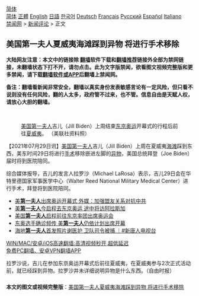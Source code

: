  <!-- 面包屑导航 --> <div class="breadcrumb"><!-- GTranslate: https://gtranslate.io/ -->  <div class="switcher notranslate">  <div class="selected">  <a href="#" onclick="return false;"> 简体</a>  </div>  <div class="option">  <a href="https://www.bannedbook.org" onclick="doGTranslate('zh-CN|zh-CN');jQuery('div.switcher div.selected a').html(jQuery(this).html());return false;" title="简体中文" class="nturl selected"> 简体</a>  <a href="https://www.bannedbook.org/zh-tw/" onclick="doGTranslate('zh-CN|zh-TW');jQuery('div.switcher div.selected a').html(jQuery(this).html());return false;" title="繁體中文" class="nturl"> 正體</a>  <a href="https://www.bannedbook.org/en/" onclick="doGTranslate('zh-CN|en');jQuery('div.switcher div.selected a').html(jQuery(this).html());return false;" title="English" class="nturl"> English</a>  <a href="https://www.bannedbook.org/ja/" onclick="doGTranslate('zh-CN|ja');jQuery('div.switcher div.selected a').html(jQuery(this).html());return false;" title="日本語" class="nturl"> 日語</a>  <a href="https://www.bannedbook.org/ko/" onclick="doGTranslate('zh-CN|ko');jQuery('div.switcher div.selected a').html(jQuery(this).html());return false;" title="한국어" class="nturl"> 한국어</a>  <a href="https://www.bannedbook.org/de/" onclick="doGTranslate('zh-CN|de');jQuery('div.switcher div.selected a').html(jQuery(this).html());return false;" title="Deutsch" class="nturl"> Deutsch</a>  <a href="https://www.bannedbook.org/fr/" onclick="doGTranslate('zh-CN|fr');jQuery('div.switcher div.selected a').html(jQuery(this).html());return false;" title="Français" class="nturl"> Français</a>  <a href="https://www.bannedbook.org/ru/" onclick="doGTranslate('zh-CN|ru');jQuery('div.switcher div.selected a').html(jQuery(this).html());return false;" title="Русский" class="nturl"> Русский</a>  <a href="https://www.bannedbook.org/es/" onclick="doGTranslate('zh-CN|es');jQuery('div.switcher div.selected a').html(jQuery(this).html());return false;" title="Español" class="nturl"> Español</a>  <a href="https://www.bannedbook.org/it/" onclick="doGTranslate('zh-CN|it');jQuery('div.switcher div.selected a').html(jQuery(this).html());return false;" title="Italiano" class="nturl"> Italiano</a>  </div>  </div>      <div class='breadcrumb-sub'><!-- Breadcrumb NavXT 6.3.0 --> <a href="https://www.bannedbook.org/" class="home">禁闻网</a> &gt; <a href="https://www.bannedbook.org/bnews/comments/" class="category">新闻评论</a> &gt; 正文</div></div><h2>美国第一夫人夏威夷海滩踩到异物 将进行手术移除</h2> <p class="notice"><b>大陆网友注意：本文中的链接除 <a href="https://github.com/bannedbook/fanqiang" >翻墙</a>软件下载和<a href="https://github.com/killgcd/justmysocks/blob/master/README.md">翻墙推荐</a>链接外全部为禁网链接，未翻墙状态下打不开，请勿点击。此为文字版禁闻，欲看图文视频完整版和更多禁闻，请下载<a href="https://github.com/bannedbook/fanqiang">翻墙软件或APP</a>后翻墙上禁闻网。</p><p>备注：翻墙看新闻非常安全，翻墙以真实身份发表敏感言论有一定风险，但只看不说则没有任何风险，翻的人太多，政府管不过来，也不管。信息自由是天赋人权，请放心大胆的翻墙。</b></p>  <div class="entry"> <br /> <figure><a href="https://i2.wp.com/upload-images-bucket-v64rleca837do.s3.eu-west-1.amazonaws.com/wp-content/uploads/2021/07/30003513/phpZEOrQj.jpeg?fit=800%2C498&#038;ssl=1" data-caption="美国第一夫人吉儿（Jill Biden）上周结束东京奥运开幕式的行程后前往夏威夷。 （美联社资料照）"></a><figcaption class="wp-caption-text"><a href="https://www.bannedbook.org/bnews/tag/%e7%be%8e%e5%9b%bd%e7%ac%ac%e4%b8%80%e5%a4%ab%e4%ba%ba/" class="st_tag internal_tag" rel="tag" title="标签 美国第一夫人 下的日志">美国第一夫人</a>吉儿（Jill Biden）上周结束<a href="https://www.bannedbook.org/bnews/tag/%e4%b8%9c%e4%ba%ac%e5%a5%a5%e8%bf%90/" class="st_tag internal_tag" rel="tag" title="标签 东京奥运 下的日志">东京奥运</a>开幕式的行程后前往<a href="https://www.bannedbook.org/bnews/tag/%e5%a4%8f%e5%a8%81%e5%a4%b7/" class="st_tag internal_tag" rel="tag" title="标签 夏威夷 下的日志">夏威夷</a>。 （美联社资料照）</figcaption></figure> <p>【2021年07月29日讯】<a href="https://www.bannedbook.org/bnews/tag/%e7%be%8e%e5%9b%bd/" class="st_tag internal_tag" rel="tag" title="标签 美国 下的日志">美国</a><a href="https://www.bannedbook.org/bnews/tag/%e7%ac%ac%e4%b8%80%e5%a4%ab%e4%ba%ba/" class="st_tag internal_tag" rel="tag" title="标签 第一夫人 下的日志">第一夫人</a>吉儿（Jill Biden）上周在夏威夷<a href="https://www.bannedbook.org/bnews/tag/%e6%b5%b7%e6%bb%a9/" class="st_tag internal_tag" rel="tag" title="标签 海滩 下的日志">海滩</a>踩到东西，美东时间29日将进行<a href="https://www.bannedbook.org/bnews/tag/%e6%89%8b%e6%9c%af/" class="st_tag internal_tag" rel="tag" title="标签 手术 下的日志">手术</a>移除嵌进左脚的<a href="https://www.bannedbook.org/bnews/tag/%E5%BC%82%E7%89%A9/" class="st_tag internal_tag" rel="tag" title="标签 异物 下的日志">异物</a>，美国总统拜登（Joe Biden）届时将到医院陪同。</p> <p>综合媒体报导，吉儿的发言人拉罗沙（Michael LaRosa）表示，吉儿29日会在华特里德国家军事医学中心（Walter Reed National Military Medical Center）进行手术，拜登将到医院陪同。</p>  <ul class='op-related-articles' title='相关阅读'> <li><a href='https://www.bannedbook.org/bnews/comments/20210724/1593234.html' target='_blank'>美<b>第一夫人</b>出席奥运开幕式 外媒：加强盟友关系对抗中共</a></li> <li><a href='https://www.bannedbook.org/bnews/comments/20210722/1591629.html' target='_blank'>美<b>第一夫人</b>今启程去东京奥运 途中将访阿拉斯加</a></li> <li><a href='https://www.bannedbook.org/bnews/worldnews/usa/20210721/1591410.html' target='_blank'>美国<b>第一夫人</b>启程前往东京率团出席奥运会</a></li> <li><a href='https://www.bannedbook.org/bnews/comments/20210720/1590554.html' target='_blank'>东奥选手确诊频传 美<b>第一夫人</b>仍依计划出席开幕</a></li> <li><a href='https://www.bannedbook.org/bnews/bannedvideo/20210716/1588434.html' target='_blank'>海地<b>第一夫人</b>首发照片谢医护 卫队司令被捕 ｜#新唐人电视台</a></li> </ul> <p class="texttj"> <a href="https://github.com/bannedbook/fanqiang/wiki/V2ray%E6%9C%BA%E5%9C%BA" target="_blank">WIN/MAC/安卓/iOS高速翻墙:高清视频秒开,超低延迟</a><br/> <a href="https://github.com/bannedbook/fanqiang/wiki/%E7%A6%81%E9%97%BB%E7%BD%91%E5%AE%89%E5%8D%93%E7%BF%BB%E5%A2%99%E6%96%B0%E9%97%BBAPP" target="_blank">免费PC翻墙、安卓VPN翻墙APP</a></p><p>拉罗沙说，吉儿在参加东京奥运开幕式后前往夏威夷，在夏威夷参与2次正式活动前，就已经踩到异物。拉罗沙并未详细说明异物是什么东西。（自由时报）</p> <a name='sharetosocial'></a>  <div style="margin-bottom:5px;padding-bottom:5px;clear:both"> <div id="archive-pix-1" class="banner-ads"> <!-- AuctionX Display platform tag START --> <div id="26318x728x90x621x_ADSLOT2" clicktrack="%%CLICK_URL_ESC%%"></div> <!-- AuctionX Display platform tag END --> </div> <div id="archive-pix-2" class="banner-ads"> <!-- AuctionX Display platform tag START --> <div id="26315x300x250x621x_ADSLOT2" clicktrack="%%CLICK_URL_ESC%%"></div> <!-- AuctionX Display platform tag END --> </div> </div>  <div id="archive-pix-1" class="banner-ads"> <!-- AuctionX Display platform tag START --> <div id="26318x728x90x621x_ADSLOT3" clicktrack="%%CLICK_URL_ESC%%"></div> <!-- AuctionX Display platform tag END --> </div> <div><b>本文的图文或视频完整版</b>：<a href='https://www.bannedbook.org/bnews/comments/20210730/1596826.html'>美国第一夫人夏威夷海滩踩到异物 将进行手术移除</a></div>  </div><!--END ENTRY--> 